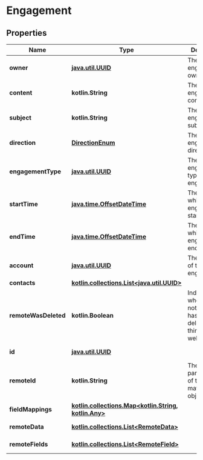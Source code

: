 
# Engagement

## Properties
Name | Type | Description | Notes
------------ | ------------- | ------------- | -------------
**owner** | [**java.util.UUID**](java.util.UUID.md) | The engagement&#39;s owner. |  [optional]
**content** | **kotlin.String** | The engagement&#39;s content. |  [optional]
**subject** | **kotlin.String** | The engagement&#39;s subject. |  [optional]
**direction** | [**DirectionEnum**](DirectionEnum.md) | The engagement&#39;s direction. |  [optional]
**engagementType** | [**java.util.UUID**](java.util.UUID.md) | The engagement type of the engagement. |  [optional]
**startTime** | [**java.time.OffsetDateTime**](java.time.OffsetDateTime.md) | The time at which the engagement started. |  [optional]
**endTime** | [**java.time.OffsetDateTime**](java.time.OffsetDateTime.md) | The time at which the engagement ended. |  [optional]
**account** | [**java.util.UUID**](java.util.UUID.md) | The account of the engagement. |  [optional]
**contacts** | [**kotlin.collections.List&lt;java.util.UUID&gt;**](java.util.UUID.md) |  |  [optional]
**remoteWasDeleted** | **kotlin.Boolean** | Indicates whether or not this object has been deleted by third party webhooks. |  [optional] [readonly]
**id** | [**java.util.UUID**](java.util.UUID.md) |  |  [optional] [readonly]
**remoteId** | **kotlin.String** | The third-party API ID of the matching object. |  [optional]
**fieldMappings** | [**kotlin.collections.Map&lt;kotlin.String, kotlin.Any&gt;**](kotlin.Any.md) |  |  [optional] [readonly]
**remoteData** | [**kotlin.collections.List&lt;RemoteData&gt;**](RemoteData.md) |  |  [optional] [readonly]
**remoteFields** | [**kotlin.collections.List&lt;RemoteField&gt;**](RemoteField.md) |  |  [optional] [readonly]



